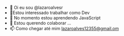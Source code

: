 - 👋 Oi eu sou @lazaroalvesr
- 👀Estou interessado trabalhar como Dev
- 🌱 No momento estou aprendendo JavaScript
- 💞️ Estou querendo colaborar ...
- 📫 Como chegar até mim lazaroalves12355@gmail.om

<!---

lazaroalvesr/lazaroalvesr is a ✨ special ✨ repository because its `README.md` (this file) appears on your GitHub profile.

You can click the Preview link to take a look at your changes.

--->
